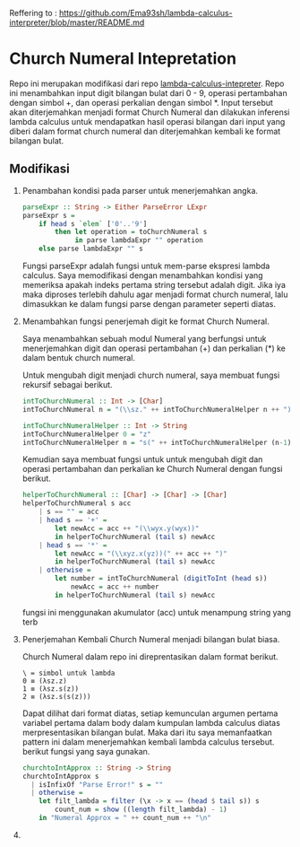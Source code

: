 Reffering to : https://github.com/Ema93sh/lambda-calculus-interpreter/blob/master/README.md

# Church Numeral Intepretation

Repo ini merupakan modifikasi dari repo [lambda-calculus-intepreter](https://github.com/Ema93sh/lambda-calculus-interpreter). Repo ini menambahkan input digit bilangan bulat dari 0 - 9, operasi pertambahan dengan simbol +, dan operasi perkalian dengan simbol *. Input tersebut akan diterjemahkan menjadi format Church Numeral dan dilakukan inferensi lambda calculus untuk mendapatkan hasil operasi bilangan dari input yang diberi dalam format church numeral dan diterjemahkan kembali ke format bilangan bulat.



## Modifikasi

1. Penambahan kondisi pada parser untuk menerjemahkan angka.

   ```haskell
   parseExpr :: String -> Either ParseError LExpr
   parseExpr s = 
       if head s `elem` ['0'..'9']
           then let operation = toChurchNumeral s
                in parse lambdaExpr "" operation
       else parse lambdaExpr "" s
   ```

   Fungsi parseExpr adalah fungsi untuk mem-parse ekspresi lambda calculus. Saya memodifikasi dengan menambahkan kondisi yang memeriksa apakah indeks pertama string tersebut adalah digit. Jika iya maka diproses terlebih dahulu agar menjadi format church numeral, lalu dimasukkan ke dalam fungsi parse dengan parameter seperti diatas.

   

2. Menambahkan fungsi penerjemah digit ke format Church Numeral.

   Saya menambahkan sebuah modul Numeral yang berfungsi untuk menerjemahkan digit dan operasi pertambahan (+) dan perkalian (*) ke dalam bentuk church numeral.

   Untuk mengubah digit menjadi church numeral, saya membuat fungsi rekursif sebagai berikut.

   ``` haskell
   intToChurchNumeral :: Int -> [Char]
   intToChurchNumeral n = "(\\sz." ++ intToChurchNumeralHelper n ++ ")"
   
   intToChurchNumeralHelper :: Int -> String
   intToChurchNumeralHelper 0 = "z"
   intToChurchNumeralHelper n = "s(" ++ intToChurchNumeralHelper (n-1) ++ ")"
   ```

   Kemudian saya membuat fungsi untuk untuk mengubah digit dan operasi pertambahan dan perkalian ke Church Numeral dengan fungsi berikut.

   ```haskell
   helperToChurchNumeral :: [Char] -> [Char] -> [Char]
   helperToChurchNumeral s acc
       | s == "" = acc
       | head s == '+' =
           let newAcc = acc ++ "(\\wyx.y(wyx))"
           in helperToChurchNumeral (tail s) newAcc
       | head s == '*' =
           let newAcc = "(\\xyz.x(yz))(" ++ acc ++ ")"
           in helperToChurchNumeral (tail s) newAcc
       | otherwise =
           let number = intToChurchNumeral (digitToInt (head s))
               newAcc = acc ++ number
           in helperToChurchNumeral (tail s) newAcc
   ```

   fungsi ini menggunakan akumulator (acc) untuk menampung string yang terb

   

3. Penerjemahan Kembali Church Numeral menjadi bilangan bulat biasa.

   Church Numeral dalam repo ini direprentasikan dalam format berikut.

   ```
   \ = simbol untuk lambda
   0 ≡ (λsz.z)
   1 ≡ (λsz.s(z))
   2 ≡ (λsz.s(s(z)))
   ```

   Dapat dilihat dari format diatas, setiap kemunculan argumen pertama variabel pertama dalam body dalam kumpulan lambda calculus diatas merpresentasikan bilangan bulat. Maka dari itu saya memanfaatkan pattern ini dalam menerjemahkan kembali lambda calculus tersebut. berikut fungsi yang saya gunakan.

   ```haskell
   churchtoIntApprox :: String -> String
   churchtoIntApprox s
     | isInfixOf "Parse Error!" s = ""
     | otherwise = 
       let filt_lambda = filter (\x -> x == (head $ tail s)) s
           count_num = show ((length filt_lambda) - 1)
       in "Numeral Approx = " ++ count_num ++ "\n"
   ```

   

4. 

